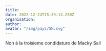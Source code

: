 ```yaml
---
title: 
date: 2022-12-24T15:39:13.250Z
organisation: 
author: 
avatar: "/img/pays/SN.svg"
---
```


Non à la troisieme condidature de Macky Sall
